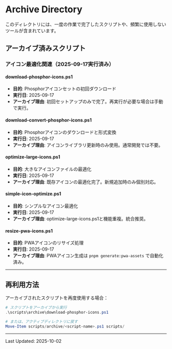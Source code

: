 # Archive Directory

このディレクトリには、一度の作業で完了したスクリプトや、頻繁に使用しないツールが含まれています。

## アーカイブ済みスクリプト

### アイコン最適化関連（2025-09-17実行済み）

#### download-phosphor-icons.ps1

- **目的**: Phosphorアイコンセットの初回ダウンロード
- **実行日**: 2025-09-17
- **アーカイブ理由**: 初回セットアップのみで完了。再実行が必要な場合は手動で実行。

#### download-convert-phosphor-icons.ps1

- **目的**: Phosphorアイコンのダウンロードと形式変換
- **実行日**: 2025-09-17
- **アーカイブ理由**: アイコンライブラリ更新時のみ使用。通常開発では不要。

#### optimize-large-icons.ps1

- **目的**: 大きなアイコンファイルの最適化
- **実行日**: 2025-09-17
- **アーカイブ理由**: 既存アイコンの最適化完了。新規追加時のみ個別対応。

#### simple-icon-optimize.ps1

- **目的**: シンプルなアイコン最適化
- **実行日**: 2025-09-17
- **アーカイブ理由**: optimize-large-icons.ps1と機能重複。統合推奨。

#### resize-pwa-icons.ps1

- **目的**: PWAアイコンのリサイズ処理
- **実行日**: 2025-09-17
- **アーカイブ理由**: PWAアイコン生成は `pnpm generate:pwa-assets` で自動化済み。

---

## 再利用方法

アーカイブされたスクリプトを再度使用する場合：

```powershell
# スクリプトをアーカイブから実行
.\scripts\archive\download-phosphor-icons.ps1

# または、アクティブディレクトリに戻す
Move-Item scripts/archive/<script-name>.ps1 scripts/
```

---

Last Updated: 2025-10-02
